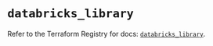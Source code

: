 # `databricks_library`

Refer to the Terraform Registry for docs: [`databricks_library`](https://registry.terraform.io/providers/databricks/databricks/1.38.0/docs/resources/library).
